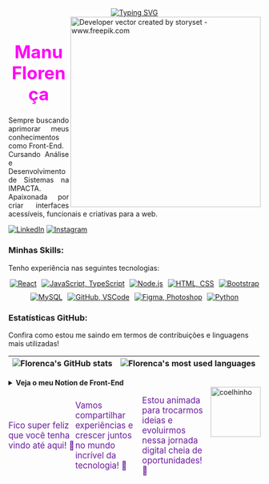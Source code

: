 <div align="center">
  <a href="https://git.io/typing-svg">
    <img src="https://readme-typing-svg.demolab.com?font=Fira+Code&weight=500&size=22&pause=1000&color=FF00F6&center=true&vCenter=true&random=false&width=524&lines=%E2%8A%B9+Welcome+to+my+profile!+%CB%99%E1%B5%95%CB%99+%E2%8A%B9+" alt="Typing SVG">
  </a>
</div>

<img align="right" alt="Developer vector created by storyset - www.freepik.com" height="380" src="https://user-images.githubusercontent.com/97471199/230774187-e482399b-492c-4c17-a831-0314bf90526e.png">

<h1 style="font-size: 2.5em; color: #FF00F6; text-align: center;">Manu Florença </h1>

<p align="justify">
  Sempre buscando aprimorar meus conhecimentos como Front-End.<br>
  Cursando Análise e Desenvolvimento de Sistemas na IMPACTA.<br>
  Apaixonada por criar interfaces acessíveis, funcionais e criativas para a web.<br></p>
</p>

[![LinkedIn](https://img.shields.io/badge/-LinkedIn-000?style=for-the-badge&logo=linkedin&logoColor=FF00F6)](https://www.linkedin.com/in/manuelaflorenca/)
[![Instagram](https://img.shields.io/badge/-Instagram-000?style=for-the-badge&logo=instagram&logoColor=FF00F6)](https://www.instagram.com/manuflorenca/)

### Minhas Skills:
<p>Tenho experiência nas seguintes tecnologias:</p>
<div style="display: flex; flex-wrap: wrap; gap: 10px; justify-content: center;">
    <a href="https://skillicons.dev"><img src="https://skillicons.dev/icons?i=react&theme=dark" alt="React" title="React - Biblioteca JavaScript para interfaces"/></a>
    <a href="https://skillicons.dev"><img src="https://skillicons.dev/icons?i=javascript,typescript&theme=dark" alt="JavaScript, TypeScript" title="JavaScript - Linguagem de programação dinâmica | TypeScript - Superset tipado de JavaScript"/></a>
    <a href="https://skillicons.dev"><img src="https://skillicons.dev/icons?i=nodejs&theme=dark" alt="Node.js" title="Node.js - Plataforma JavaScript para servidores"/></a>
    <a href="https://skillicons.dev"><img src="https://skillicons.dev/icons?i=html,css&theme=dark" alt="HTML, CSS" title="HTML, CSS - Tecnologias essenciais para desenvolvimento web"/></a>
    <a href="https://skillicons.dev"><img src="https://skillicons.dev/icons?i=bootstrap&theme=dark" alt="Bootstrap" title="Bootstrap - Framework CSS para design responsivo"/></a>
    <a href="https://skillicons.dev"><img src="https://skillicons.dev/icons?i=mysql&theme=dark" alt="MySQL" title="MySQL - Sistema de gerenciamento de banco de dados"/></a>
    <a href="https://skillicons.dev"><img src="https://skillicons.dev/icons?i=github,vscode&theme=dark" alt="GitHub, VSCode" title="GitHub - Controle de versão, VSCode - Editor de código"/></a>
    <a href="https://skillicons.dev"><img src="https://skillicons.dev/icons?i=figma,photoshop&theme=dark" alt="Figma, Photoshop" title="Figma - Design colaborativo, Photoshop - Edição de imagens"/></a>
    <a href="https://skillicons.dev"><img src="https://skillicons.dev/icons?i=python&theme=dark" alt="Python" title="Python - Linguagem de programação poderosa e versátil"/></a>
</div>


### Estatísticas GitHub:
<p>Confira como estou me saindo em termos de contribuições e linguagens mais utilizadas!</p>

| ![Florenca's GitHub stats](https://github-readme-stats-git-masterrstaa-rickstaa.vercel.app/api?username=manuflorenca&show_icons=true&theme=jolly&hide_border=false&bg_color=000&title_color=FF00F6&text_color=FFF&border_radius=3&border_color=36123c&icon_color=FF00F6) | ![Florenca's most used languages](https://github-readme-stats-git-masterrstaa-rickstaa.vercel.app/api/top-langs/?username=manuflorenca&layout=compact&theme=jolly&hide_border=false&bg_color=000&title_color=FF00F6&text_color=FFF&border_radius=3&border_color=36123c&icon_color=FF00F6) |
| --- | --- |

<details align="left">
  <summary style="cursor: pointer; font-weight: bold;">Veja o meu Notion de Front-End</summary>
  
  <p style="max-width: 600px;">No meu Notion, compartilho recursos e dicas valiosas de Front-End que me ajudaram muito a evoluir. Fique à vontade para conferir!</p>
  <a href="https://www.notion.so/15b58f574ef78078ba32ce561fa99f02" style="color: #FF00F6; text-decoration: none; font-weight: bold;">Acesse meu Notion</a><br>
</details>

  <img align="right" src="https://i.pinimg.com/originals/3f/06/c2/3f06c234d78c5cd7e879506847822149.gif" alt="coelhinho" align="right" style="min-width: 100px; max-width: 100px; width: 100px;">

<div style="display: flex; justify-content: space-between; align-items: center;">
  <p style="font-size: 1.2em; color: #6a1b9a; flex: 1;">
    Fico super feliz que você tenha vindo até aqui! 💜
  </p>
  <p style="font-size: 1.2em; color: #6a1b9a; flex: 1;">
    Vamos compartilhar experiências e crescer juntos no mundo incrível da tecnologia! 🌱
  </p>
  <p style="font-size: 1.2em; color: #6a1b9a; flex: 1;">
    Estou animada para trocarmos ideias e evoluirmos nessa jornada digital cheia de oportunidades! 💫
  </p>
</div>

